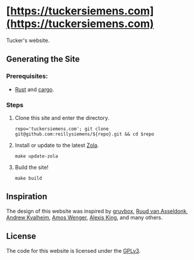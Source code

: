 # [https://tuckersiemens.com](https://tuckersiemens.com)

Tucker's website.

## Generating the Site

### Prerequisites:
- [Rust] and [cargo].

### Steps
1. Clone this site and enter the directory.
   ```shell
   repo='tuckersiemens.com'; git clone git@github.com:reillysiemens/${repo}.git && cd $repo
   ```
2. Install or update to the latest [Zola].
   ```shell
   make update-zola
   ```
3. Build the site!
   ```shell
   make build
   ```

## Inspiration

The design of this website was inspired by [gruvbox], [Ruud van Asseldonk],
[Andrew Kvalheim], [Amos Wenger], [Alexis King], and many others.

## License

The code for this website is licensed under the [GPLv3](LICENSE).

[Rust]: https://www.rust-lang.org
[cargo]: https://crates.io/install
[Zola]: https://github.com/getzola/zola
[gruvbox]: https://github.com/morhetz/gruvbox
[Ruud van Asseldonk]: https://ruudvanasseldonk.com/
[Andrew Kvalheim]: https://andrew.kvalhe.im/
[Amos Wenger]: https://fasterthanli.me/
[Alexis King]: https://lexi-lambda.github.io/
